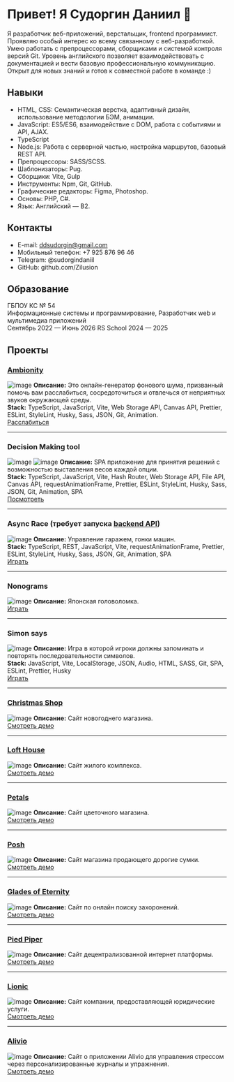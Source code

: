 # Привет! Я Судоргин Даниил 👋
Я разработчик веб-приложений, верстальщик, frontend программист. Проявляю особый интерес ко всему связанному с веб-разработкой. Умею работать с препроцессорами, сборщиками и системой контроля версий Git. Уровень английского позволяет взаимодействовать с документацией и вести базовую профессиональную коммуникацию.
Открыт для новых знаний и готов к совместной работе в команде :)


## Навыки
- HTML, CSS: Семантическая верстка, адаптивный дизайн, использование методологии БЭМ, анимации.
- JavaScript: ES5/ES6, взаимодействие с DOM, работа с событиями и API, AJAX.
- TypeScript
- Node.js: Работа с серверной частью, настройка маршрутов, базовый REST API.
- Препроцессоры: SASS/SCSS.
- Шаблонизаторы: Pug.
- Сборщики: Vite, Gulp
- Инструменты: Npm, Git, GitHub.
- Графические редакторы: Figma, Photoshop.
- Основы: PHP, C#.
- Язык: Английский — B2.


## Контакты
- E-mail: ddsudorgin@gmail.com
- Мобильный телефон: +7 925 876 96 46
- Telegram: @sudorgindaniil
- GitHub: github.com/Zilusion

## Образование
ГБПОУ КС № 54  
Информационные системы и программирование, Разработчик web и мультимедиа приложений  
Сентябрь 2022 — Июнь 2026 
RS School
2024 — 2025

## Проекты
### [Ambionity](https://github.com/Zilusion/Ambionity)
![image](https://github.com/user-attachments/assets/0bfb5d7c-bcc2-4bb2-83fb-ddaaa7c4b4d8)
**Описание:** Это онлайн-генератор фонового шума, призванный помочь вам расслабиться, сосредоточиться и отвлечься от неприятных звуков окружающей среды.  
**Stack:** TypeScript, JavaScript, Vite, Web Storage API, Canvas API, Prettier, ESLint, StyleLint, Husky, Sass, JSON, Git, Animation.  
[Расслабиться](https://pathix.ru/) 
___
### Decision Making tool
![image](https://github.com/user-attachments/assets/4e8bae56-c207-4c51-ae0b-d2ef73d6c9c4)
![image](https://github.com/user-attachments/assets/f4f3ae06-1324-424f-8702-c053870fcbfd)
**Описание:** SPA приложение для принятия решений с возможностью выставления весов каждой опции.  
**Stack:** TypeScript, JavaScript, Vite, Hash Router, Web Storage API, File API, Canvas API, requestAnimationFrame, Prettier, ESLint, StyleLint, Husky, Sass, JSON, Git, Animation, SPA  
[Посмотреть](https://rolling-scopes-school.github.io/zilusion-JSFE2024Q4/nonograms/) 
___
### Async Race (требует запуска [backend API](https://github.com/Ihar-Batura/async-race-api))
![image](https://github.com/user-attachments/assets/5ec1f0c5-f467-4aea-951c-014c8802267e)
**Описание:** Управление гаражем, гонки машин.  
**Stack:** TypeScript, REST, JavaScript, Vite, requestAnimationFrame, Prettier, ESLint, StyleLint, Husky, Sass, JSON, Git, Animation, SPA  
[Играть](https://rolling-scopes-school.github.io/zilusion-JSFE2024Q4/async-race/) 
___
### Nonograms
![image](https://github.com/user-attachments/assets/b058eb72-b47d-4467-a6de-fd5e4748df63)
**Описание:** Японская головоломка.  
[Играть](https://rolling-scopes-school.github.io/zilusion-JSFE2024Q4/nonograms/) 
___
### Simon says
![image](https://github.com/user-attachments/assets/a7851da0-0946-4a1b-a7fa-d2dbf65c3f85)
**Описание:** Игра в которой игроки должны запоминать и повторять последовательности символов.  
**Stack:** JavaScript, Vite, LocalStorage, JSON, Audio, HTML, SASS, Git, SPA, ESLint, Prettier, Husky  
[Играть](https://rolling-scopes-school.github.io/zilusion-JSFE2024Q4/simon-says/) 
___
### [Christmas Shop](https://github.com/Zilusion/Christmas-Shop)
![image](https://github.com/user-attachments/assets/c07b1a80-7ab0-4b06-a02a-8c8cf0cba6fb)
**Описание:** Сайт новогоднего магазина.  
[Смотреть демо](https://zilusion.github.io/Christmas-Shop/) 
___
### [Loft House](https://github.com/Zilusion/Loft-House)
![image](https://github.com/user-attachments/assets/25080e4d-dcbd-4b17-b01b-9b104b567cca)
**Описание:** Сайт жилого комплекса.  
[Смотреть демо](https://zilusion.github.io/Loft-House/)  
___
### [Petals](https://github.com/Zilusion/Petals)
![image](https://github.com/user-attachments/assets/82360c28-a9c8-4ae3-9cc3-ba30dd7c5840)
**Описание:** Сайт цветочного магазина.  
[Смотреть демо](https://zilusion.github.io/Petals/)  
___
### [Posh](https://github.com/Zilusion/Posh)
![image](https://github.com/user-attachments/assets/0044df22-5d89-4ed0-a505-ed51c17b3b1f)
**Описание:** Сайт магазина продающего дорогие сумки.  
[Смотреть демо](https://zilusion.github.io/Posh/) 
___
### [Glades of Eternity](https://github.com/Zilusion/Glades-of-Eternity)
![image](https://github.com/user-attachments/assets/67bec7e7-011d-43b3-b402-77efd82306ef)
**Описание:** Сайт по онлайн поиску захоронений.  
[Смотреть демо](https://zilusion.github.io/Glades-of-Eternity/) 
___
### [Pied Piper](https://github.com/Zilusion/Pied-Piper)
![image](https://github.com/user-attachments/assets/9e2f94ea-8477-4a16-9fe6-f5547bad315f)
**Описание:** Сайт децентрализованной интернет платформы.  
[Смотреть демо](https://zilusion.github.io/Pied-Piper/) 
___
### [Lionic](https://zilusion.github.io/Lionic/)
![image](https://github.com/user-attachments/assets/9798907f-fa51-4526-a167-7bbcf70c6bf9)
**Описание:** Сайт компании, предоставляющей юридические услуги.  
[Смотреть демо](https://zilusion.github.io/Lionic/) 
___
### [Alivio](https://github.com/Zilusion/Alivio)
![image](https://github.com/user-attachments/assets/9a1d549c-5fd9-418e-b4bd-935793f12168)
**Описание:** Сайт о приложении Alivio для управления стрессом через персонализированные журналы и упражнения.  
[Смотреть демо](https://zilusion.github.io/Alivio/) 
